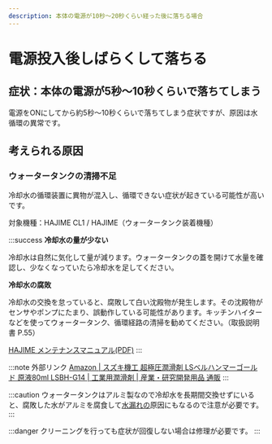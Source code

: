 ```yaml
---
description: 本体の電源が10秒～20秒くらい経った後に落ちる場合
---
```


# 電源投入後しばらくして落ちる

## 症状：本体の電源が5秒～10秒くらいで落ちてしまう

電源をONにしてから約5秒〜10秒くらいで落ちてしまう症状ですが、原因は水循環の異常です。

## 考えられる原因

### ウォータータンクの清掃不足

冷却水の循環装置に異物が混入し、循環できない症状が起きている可能性が高いです。

対象機種：HAJIME CL1 / HAJIME（ウォータータンク装着機種）

:::success
**冷却水の量が少ない**

冷却水は自然に気化して量が減ります。ウォータータンクの蓋を開けて水量を確認し、少なくなっていたら冷却水を足してください。

**冷却水の腐敗**

冷却水の交換を怠っていると、腐敗して白い沈殿物が発生します。その沈殿物がセンサやポンプにたまり、誤動作している可能性があります。キッチンハイターなどを使ってウォータータンク、循環経路の清掃を勧めてください。（取扱説明書 P.55）

[HAJIME メンテナンスマニュアル(PDF)](https://www.oh-laser.com/files/maintenance_manual.pdf)
:::

:::note 外部リンク
[Amazon | スズキ機工 超極圧潤滑剤 LSベルハンマーゴールド 原液80ml LSBH-G14 | 工業用潤滑剤 | 産業・研究開発用品 通販](https://www.amazon.co.jp/dp/B079FM13BP/?coliid=I1AD0JOYUOH8CL&colid=2P27YP4M43BSD&psc=0&ref_=lv_ov_lig_dp_it) 
:::

:::caution
ウォータータンクはアルミ製なので冷却水を長期間交換せずにいると、腐敗した水がアルミを腐食して[水漏れの](../../../dekinai/notoraburu/karagatekitahajimehajimecl1nomi.md)原因にもなるので注意が必要です。
:::

:::danger
クリーニングを行っても症状が回復しない場合は修理が必要です。
:::
